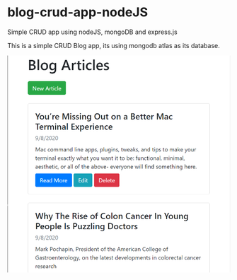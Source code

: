# blog-crud-app-nodeJS
Simple CRUD app using nodeJS, mongoDB and express.js

This is a simple CRUD Blog app, its using mongodb atlas as its database.

![](images/captureb1.PNG)
